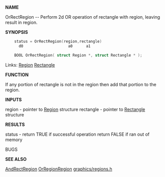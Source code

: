 
**NAME**

OrRectRegion -- Perform 2d OR operation of rectangle
with region, leaving result in region.

**SYNOPSIS**

```c
    status = OrRectRegion(region,rectangle)
      d0                    a0      a1

    BOOL OrRectRegion( struct Region *, struct Rectangle * );

```
Links: [Region](_OOBW) [Rectangle](_OOAV) 

**FUNCTION**

If any portion of rectangle is not in the region then add
that portion to the region.

**INPUTS**

region - pointer to [Region](_OOBW) structure
rectangle - pointer to [Rectangle](_OOAV) structure

**RESULTS**

status - return TRUE if successful operation
return FALSE if ran out of memory

BUGS

**SEE ALSO**

[AndRectRegion](AndRectRegion) [OrRegionRegion](OrRegionRegion) [graphics/regions.h](_OOBW)
